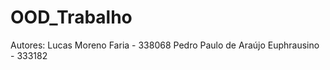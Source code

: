 # OOD_Trabalho
  Autores:
    Lucas Moreno Faria - 338068
    Pedro Paulo de Araújo Euphrausino - 333182
